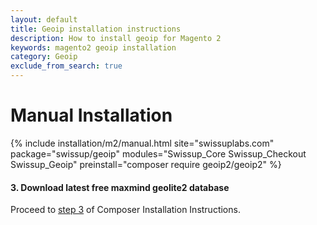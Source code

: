 ```yaml
---
layout: default
title: Geoip installation instructions
description: How to install geoip for Magento 2
keywords: magento2 geoip installation
category: Geoip
exclude_from_search: true
---
```


# Manual Installation

{% include installation/m2/manual.html site="swissuplabs.com" package="swissup/geoip" modules="Swissup_Core Swissup_Checkout Swissup_Geoip" preinstall="composer require geoip2/geoip2" %}

#### 3. Download latest free maxmind geolite2 database

Proceed to [step 3](../composer/#3-download-latest-free-maxmind-geolite2-database)
of Composer Installation Instructions.
